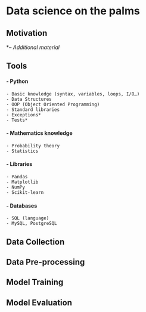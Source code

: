 # Data science on the palms

## Motivation


**– Additional material*

## Tools
#### - Python
    - Basic knowledge (syntax, variables, loops, I/O…)
   	- Data Structures
    - OOP (Object Oriented Programming)
    - Standard libraries
    - Exceptions*
    - Tests*
#### - Mathematics knowledge
    - Probability theory
    - Statistics
#### - Libraries
    - Pandas
    - Matplotlib
    - NumPy
    - Scikit-learn
#### - Databases
    - SQL (language)
    - MySQL, PostgreSQL

## Data Collection
## Data Pre-processing
## Model Training
## Model Evaluation
